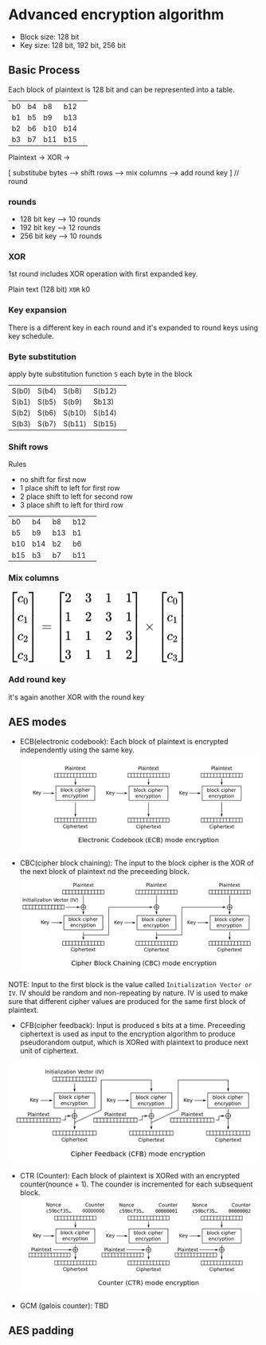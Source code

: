 # Advanced encryption algorithm

- Block size: 128 bit
- Key size: 128 bit, 192 bit, 256 bit

## Basic Process

Each block of plaintext is 128 bit and can be represented into a table.

|     |     |     |     |     |
| --- | --- | --- | --- | --- |
| b0  | b4  | b8  | b12 |
| b1  | b5  | b9  | b13 |
| b2  | b6  | b10 | b14 |
| b3  | b7  | b11 | b15 |

Plaintext -> XOR ->

[ substitube bytes --> shift rows --> mix columns --> add round key ] // round

### rounds

- 128 bit key --> 10 rounds
- 192 bit key --> 12 rounds
- 256 bit key --> 10 rounds

### XOR

1st round includes XOR operation with first expanded key.

Plain text (128 bit) `XOR` k0

### Key expansion

There is a different key in each round and it's expanded to round keys using key schedule.

### Byte substitution

apply byte substitution function `S` each byte in the block

|       |       |        |        |     |
| ----- | ----- | ------ | ------ | --- |
| S(b0) | S(b4) | S(b8)  | S(b12) |
| S(b1) | S(b5) | S(b9)  | Sb13)  |
| S(b2) | S(b6) | S(b10) | S(b14) |
| S(b3) | S(b7) | S(b11) | S(b15) |

### Shift rows

Rules

- no shift for first now
- 1 place shift to left for first row
- 2 place shift to left for second row
- 3 place shift to left for third row

|     |     |     |     |     |
| --- | --- | --- | --- | --- |
| b0  | b4  | b8  | b12 |
| b5  | b9  | b13 | b1  |
| b10 | b14 | b2  | b6  |
| b15 | b3  | b7  | b11 |

### Mix columns


<!-- $\begin{bmatrix}
    c_{0}\\
    c_{1}\\
    c_{2}\\
    c_{3}\\
\end{bmatrix}
=
\begin{bmatrix}
    2 & 3 & 1 & 1 \\
    1 & 2 & 3 & 1 \\
    1 & 1 & 2 & 3 \\
    3 & 1 & 1 & 2 \\
\end{bmatrix}
\times
\begin{bmatrix}
    c_{0}\\
    c_{1}\\
    c_{2}\\
    c_{3}\\
\end{bmatrix}$ --> 

<img style="transform: translateY(0.1em); background: white;" src="images/oylSsyClrV.svg">


### Add round key
it's again another XOR with the round key 



## AES modes 

- ECB(electronic codebook): Each block of plaintext is encrypted independently using the same key. 
![ECB](images/ECB_encryption.png)


- CBC(cipher block chaining): The input to the block cipher is the XOR of the next block of plaintext nd the preceeding block. 
![CBC](images/CBC_encryption.png)

NOTE: Input to the first block is the value called `Initialization Vector or IV`. IV should be random and non-repeating by nature. IV is used to make sure that different cipher values are produced for the same first block of plaintext. 

- CFB(cipher feedback): Input is produced s bits at a time. Preceeding ciphertext is used as input to the encryption algorithm to produce pseudorandom output, which is XORed with plaintext to produce next unit of ciphertext. 

![CFB](images/CFB_encryption.png)

- CTR (Counter): Each block of plaintext is XORed with an encrypted counter(nounce + 1). The counder is incremented for each subsequent block.
![CTR](images/CTR_encryption.png)

- GCM (galois counter): TBD

## AES padding